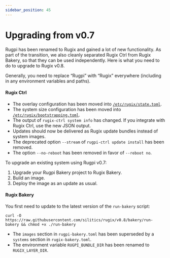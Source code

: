 ```yaml
---
sidebar_position: 45
---
```


# Upgrading from v0.7

Rugpi has been renamed to Rugix and gained a lot of new functionality.
As part of the transition, we also cleanly separated Rugix Ctrl from Rugix Bakery, so that they can be used independently.
Here is what you need to do to upgrade to Rugix v0.8.

Generally, you need to replace “Rugpi” with “Rugix” everywhere (including in any environment variables and paths).

#### Rugix Ctrl

- The overlay configuration has been moved into [`/etc/rugix/state.toml`](./ctrl/state-management.mdx#overlay-configuration).
- The system size configuration has been moved into [`/etc/rugix/bootstrapping.toml`](./ctrl/bootstrapping.mdx#default-layout).
- The output of `rugix-ctrl system info` has changed. If you integrate with Rugix Ctrl, use the new JSON output.
- Updates should now be delivered as Rugix update bundles instead of system images.
- The deprecated option `--stream` of `rugpi-ctrl update install` has been removed.
- The option `--no-reboot` has been removed in favor of `--reboot no`.

To upgrade an existing system using Rugpi v0.7:

1. Upgrade your Rugpi Bakery project to Rugix Bakery.
2. Build an image.
3. Deploy the image as an update as usual.

#### Rugix Bakery

You first need to update to the latest version of the `run-bakery` script:

```shell
curl -O https://raw.githubusercontent.com/silitics/rugix/v0.8/bakery/run-bakery && chmod +x ./run-bakery
```

- The `images` section in `rugpi-bakery.toml` has been superseded by a `systems` section in `rugix-bakery.toml`.
- The environment variable `RUGPI_BUNDLE_DIR` has been renamed to `RUGIX_LAYER_DIR`.
